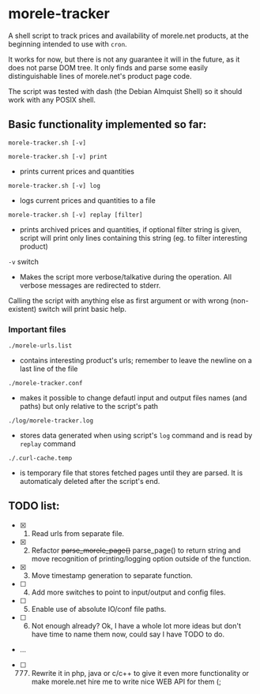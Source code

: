 # morele-tracker
A shell script to track prices and availability of morele.net products, at the beginning intended to use with `cron`.

It works for now, but there is not any guarantee it will in the future, as it does not parse DOM tree. It only finds and parse some easily distinguishable lines of morele.net's product page code.

The script was tested with dash (the Debian Almquist Shell) so it should work with any POSIX shell.

## Basic functionality implemented so far:
`morele-tracker.sh [-v]`

`morele-tracker.sh [-v] print`
  - prints current prices and quantities

`morele-tracker.sh [-v] log`
  - logs current prices and quantities to a file

`morele-tracker.sh [-v] replay [filter]`
  - prints archived prices and quantities, if optional filter string is given, script will print only lines containing this string (eg. to filter interesting product)

`-v` switch
  - Makes the script more verbose/talkative during the operation. All verbose messages are redirected to stderr.

Calling the script with anything else as first argument or with wrong (non-existent) switch will print basic help.

### Important files
`./morele-urls.list`
- contains interesting product's urls; remember to leave the newline on a last line of the file

`./morele-tracker.conf`
- makes it possible to change defautl input and output files names (and paths) but only relative to the script's path

`./log/morele-tracker.log`
- stores data generated when using script's `log` command and is read by `replay` command

`./.curl-cache.temp`
- is temporary file that stores fetched pages until they are parsed. It is automaticaly deleted after the script's end.

## TODO list:
  - [x] 1. Read urls from separate file.
  - [x] 2. Refactor ~~parse_morele_page()~~ parse_page() to return string and move recognition of printing/logging option outside of the function.
  - [x] 3. Move timestamp generation to separate function.
  - [ ] 4. Add more switches to point to input/output and config files.
  - [ ] 5. Enable use of absolute IO/conf file paths.
  - [ ] 6. Not enough already? Ok, I have a whole lot more ideas but don't have time to name them now, could say I have TODO to do.
  - ...
  - [ ] 777. Rewrite it in php, java or c/c++ to give it even more functionality or make morele.net hire me to write nice WEB API for them (;
